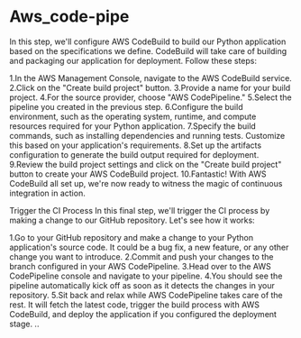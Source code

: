 # Aws_code-pipe

In this step, we'll configure AWS CodeBuild to build our Python application based on the specifications we define. CodeBuild will take care of building and packaging our application for deployment. Follow these steps:

1.In the AWS Management Console, navigate to the AWS CodeBuild service.
2.Click on the "Create build project" button.
3.Provide a name for your build project.
4.For the source provider, choose "AWS CodePipeline."
5.Select the pipeline you created in the previous step.
6.Configure the build environment, such as the operating system, runtime, and compute resources required for your Python application.
7.Specify the build commands, such as installing dependencies and running tests. Customize this based on your application's requirements.
8.Set up the artifacts configuration to generate the build output required for deployment.
9.Review the build project settings and click on the "Create build project" button to create your AWS CodeBuild project.
10.Fantastic! With AWS CodeBuild all set up, we're now ready to witness the magic of continuous integration in action.

Trigger the CI Process
In this final step, we'll trigger the CI process by making a change to our GitHub repository. Let's see how it works:

1.Go to your GitHub repository and make a change to your Python application's source code. It could be a bug fix, a new feature, or any other change you want to introduce.
2.Commit and push your changes to the branch configured in your AWS CodePipeline.
3.Head over to the AWS CodePipeline console and navigate to your pipeline.
4.You should see the pipeline automatically kick off as soon as it detects the changes in your repository.
5.Sit back and relax while AWS CodePipeline takes care of the rest. It will fetch the latest code, trigger the build process with AWS CodeBuild, and deploy the application if you configured the deployment stage.
..
